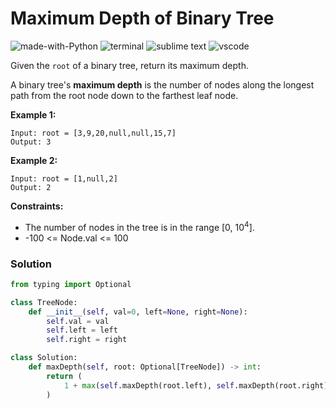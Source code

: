 # Maximum Depth of Binary Tree
![made-with-Python](https://img.shields.io/badge/Made%20with-Python-007396.svg)
![terminal](https://img.shields.io/badge/Windows%20Terminal-4D4D4D?logo=windows%20terminal&logoColor=white)
![sublime text](https://img.shields.io/badge/sublime_text-%23575757.svg?logo=sublime-text&logoColor=important)
![vscode](https://img.shields.io/badge/Visual_Studio_Code-0078D4?logo=visual%20studio%20code&logoColor=white)

Given the `root` of a binary tree, return its maximum depth.

A binary tree's **maximum depth** is the number of nodes along the longest path from the root node down to the farthest leaf node.

__Example 1:__
```
Input: root = [3,9,20,null,null,15,7]
Output: 3
```
__Example 2:__
```
Input: root = [1,null,2]
Output: 2
```

__Constraints:__
- The number of nodes in the tree is in the range [0, 10<sup>4</sup>].
- -100 <= Node.val <= 100

  
### Solution
```py
from typing import Optional

class TreeNode:
    def __init__(self, val=0, left=None, right=None):
        self.val = val
        self.left = left
        self.right = right

class Solution:
    def maxDepth(self, root: Optional[TreeNode]) -> int:
        return (
            1 + max(self.maxDepth(root.left), self.maxDepth(root.right)) if root else 0
        )
```